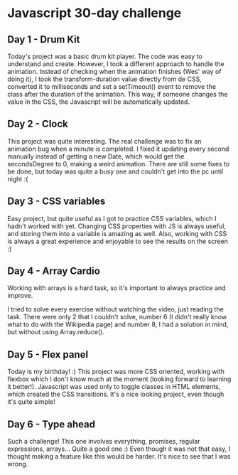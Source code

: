# Javascript 30-day challenge

## Day 1 - Drum Kit

Today's project was a basic drum kit player. The code was easy to understand and create. However, I took a different approach to handle the animation. Instead of checking when the animation finishes (Wes' way of doing it), I took the transform-duration value directly from de CSS, converted it to milliseconds and set a setTimeout() event to remove the class after the duration of the animation. This way, if someone changes the value in the CSS, the Javascript will be automatically updated.

## Day 2 - Clock

This project was quite interesting. The real challenge was to fix an animation bug when a minute is completed. I fixed it updating every second manually instead of getting a new Date, which would get the secondsDegree to 0, making a weird animation. There are still some fixes to be done, but today was quite a busy one and couldn't get into the pc until night :(



## Day 3 - CSS variables

Easy project, but quite useful as I got to practice CSS variables, which I hadn't worked with yet. Changing CSS properties with JS is always useful, and storing them into a variable is amazing as well. Also, working with CSS is always a great experience and enjoyable to see the results on the screen :)

## Day 4 - Array Cardio

Working with arrays is a hard task, so it's important to always practice and improve.

I tried to solve every exercise without watching the video, just reading the task. There were only 2 that I couldn't solve, number 6 (I didn't really know what to do with the Wikipedia page) and number 8, I had a solution in mind, but without using Array.reduce().

## Day 5 - Flex panel
Today is my birthday! :)
This project was more CSS oriented, working with flexbox which I don't know much at the moment (looking forward to learning it better!). Javascript was used only to toggle classes in HTML elements, which created the CSS transitions. It's a nice looking project, even though it's quite simple!

## Day 6 - Type ahead
Such a challenge! This one involves everything, promises, regular expressions, arrays... Quite a good one :) Even though it was
not that easy, I thought making a feature like this would be harder. It's nice to see that I was wrong.